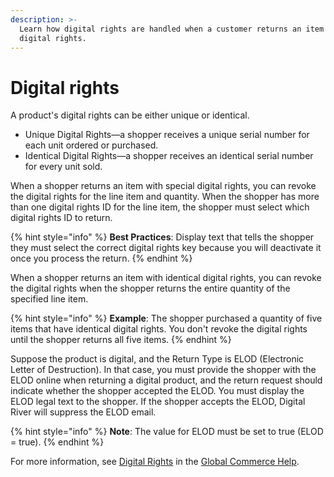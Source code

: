 ```yaml
---
description: >-
  Learn how digital rights are handled when a customer returns an item that has
  digital rights.
---
```


# Digital rights

A product's digital rights can be either unique or identical.

* Unique Digital Rights—a shopper receives a unique serial number for each unit ordered or purchased.
* Identical Digital Rights—a shopper receives an identical serial number for every unit sold.

When a shopper returns an item with special digital rights, you can revoke the digital rights for the line item and quantity. When the shopper has more than one digital rights ID for the line item, the shopper must select which digital rights ID to return.

{% hint style="info" %}
**Best Practices**: Display text that tells the shopper they must select the correct digital rights key because you will deactivate it once you process the return.
{% endhint %}

When a shopper returns an item with identical digital rights, you can revoke the digital rights when the shopper returns the entire quantity of the specified line item.

{% hint style="info" %}
**Example**: The shopper purchased a quantity of five items that have identical digital rights. You don't revoke the digital rights until the shopper returns all five items.
{% endhint %}

Suppose the product is digital, and the Return Type is ELOD (Electronic Letter of Destruction). In that case, you must provide the shopper with the ELOD online when returning a digital product, and the return request should indicate whether the shopper accepted the ELOD. You must display the ELOD legal text to the shopper. If the shopper accepts the ELOD, Digital River will suppress the ELOD email.

{% hint style="info" %}
**Note**: The value for ELOD must be set to true (ELOD = true).
{% endhint %}

For more information, see [Digital Rights](https://help.digitalriver.com/help/gc/Products/All-Products/Configuring-the-product-settings.htm#DigitalRights) in the [Global Commerce Help](https://help.digitalriver.com/help/gc.htm).
